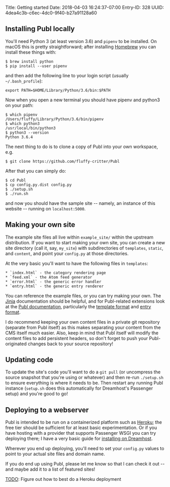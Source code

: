 Title: Getting started
Date: 2018-04-03 16:24:37-07:00
Entry-ID: 328
UUID: 4dea4c3b-c6ec-4dc0-9f40-b27a91128a60

## Installing Publ locally

You'll need Python 3 (at least version 3.6) and `pipenv` to be installed.
On macOS this is pretty straightforward; after installing [Homebrew](https://brew.sh) you can install these things with:

    $ brew install python
    $ pip install --user pipenv

and then add the following line to your login script (usually `~/.bash_profile`):

    export PATH=$HOME/Library/Python/3.6/bin:$PATH

Now when you open a new terminal you should have pipenv and python3 on your path:

    $ which pipenv
    /Users/fluffy/Library/Python/3.6/bin/pipenv
    $ which python3
    /usr/local/bin/python3
    $ python3 --version
    Python 3.6.4

The next thing to do is to clone a copy of Publ into your own workspace, e.g.

    $ git clone https://github.com/fluffy-critter/Publ

After that you can simply do:

    $ cd Publ
    $ cp config.py.dist config.py
    $ ./setup.sh
    $ ./run.sh

and now you should have the sample site -- namely, an instance of this website -- running on `localhost:5000`.

## Making your own site

The example site files all live within `example_site/` within the upstream distribution.
If you want to start making your own site, you can create a new site directory (call it, say, `my_site`)
with subdirectories of `templates`, `static`, and `content`, and point your `config.py` at those directories.

At the very basic you'll want to have the following files in `templates`:

    * `index.html` - the category rendering page
    * `feed.xml` - the Atom feed generator
    * `error.html` - the generic error handler
    * `entry.html` - the generic entry renderer

You can reference the example files, or you can try making your own. The [Jinja](http://jinja.pocoo.org) documentation
should be helpful, and for Publ-related extensions look at the [Publ documentation](/manual), particularly the [template format](/template-format) and [entry format](/entry-format).

I do recommend keeping your own content files in a private git repository (separate from Publ itself) as this makes
separating your content from the CMS itself much easier. Also, keep in mind that Publ itself will modify the content
files to add persistent headers, so don't forget to push your Publ-originated changes back to your source repository!

## Updating code

To update the site's code you'll want to do a `git pull` (or uncompress the source snapshot that you're using or whatever)
and then re-run `./setup.sh` to ensure everything is where it needs to be. Then restart any running Publ instance (`setup.sh` does this
automatically for Dreamhost's Passenger setup) and you're good to go!

## Deploying to a webserver

Publ is intended to be run on a containerized platform such as [Heroku](http://heroku.com); the free tier should
be sufficient for at least basic experimentation. Or if you have hosting with a provider that supports Passenger WSGI
you can try deploying there; I have a very basic guide for [installing on Dreamhost](326).

Wherever you end up deploying, you'll need to set your `config.py` values to point to your actual site files and domain name.

If you do end up using Publ, please let me know so that I can check it out -- and maybe add it to a list of featured sites!

[TODO](https://github.com/fluffy-critter/Publ/issues/20): Figure out how to best do a Heroku deployment